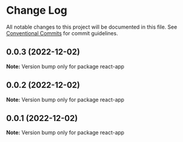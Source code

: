 # Change Log

All notable changes to this project will be documented in this file.
See [Conventional Commits](https://conventionalcommits.org) for commit guidelines.

## 0.0.3 (2022-12-02)

**Note:** Version bump only for package react-app





## 0.0.2 (2022-12-02)

**Note:** Version bump only for package react-app





## 0.0.1 (2022-12-02)

**Note:** Version bump only for package react-app
